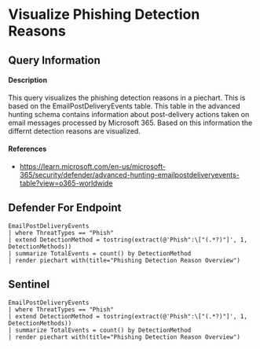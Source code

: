 # Visualize Phishing Detection Reasons

## Query Information

#### Description
This query visualizes the phishing detection reasons in a piechart. This is based on the EmailPostDeliveryEvents table. This table in the advanced hunting schema contains information about post-delivery actions taken on email messages processed by Microsoft 365. Based on this information the differnt detection reasons are visualized.

#### References
- https://learn.microsoft.com/en-us/microsoft-365/security/defender/advanced-hunting-emailpostdeliveryevents-table?view=o365-worldwide

## Defender For Endpoint
```KQL
EmailPostDeliveryEvents
| where ThreatTypes == "Phish"
| extend DetectionMethod = tostring(extract(@'Phish":\["(.*?)"]', 1, DetectionMethods))
| summarize TotalEvents = count() by DetectionMethod
| render piechart with(title="Phishing Detection Reason Overview")
```
## Sentinel
```KQL
EmailPostDeliveryEvents
| where ThreatTypes == "Phish"
| extend DetectionMethod = tostring(extract(@'Phish":\["(.*?)"]', 1, DetectionMethods))
| summarize TotalEvents = count() by DetectionMethod
| render piechart with(title="Phishing Detection Reason Overview")
```